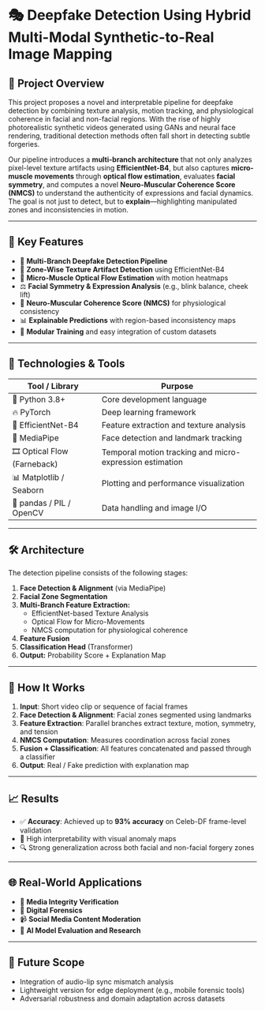 # 🎭 Deepfake Detection Using Hybrid Multi-Modal Synthetic-to-Real Image Mapping

## 📘 Project Overview

This project proposes a novel and interpretable pipeline for deepfake detection by combining texture analysis, motion tracking, and physiological coherence in facial and non-facial regions. With the rise of highly photorealistic synthetic videos generated using GANs and neural face rendering, traditional detection methods often fall short in detecting subtle forgeries.

Our pipeline introduces a **multi-branch architecture** that not only analyzes pixel-level texture artifacts using **EfficientNet-B4**, but also captures **micro-muscle movements** through **optical flow estimation**, evaluates **facial symmetry**, and computes a novel **Neuro-Muscular Coherence Score (NMCS)** to understand the authenticity of expressions and facial dynamics. The goal is not just to detect, but to **explain**—highlighting manipulated zones and inconsistencies in motion.

---

## 🧠 Key Features

- 🧩 **Multi-Branch Deepfake Detection Pipeline**  
- 🎯 **Zone-Wise Texture Artifact Detection** using EfficientNet-B4  
- 🎥 **Micro-Muscle Optical Flow Estimation** with motion heatmaps  
- ⚖️ **Facial Symmetry & Expression Analysis** (e.g., blink balance, cheek lift)  
- 🧠 **Neuro-Muscular Coherence Score (NMCS)** for physiological consistency  
- 📊 **Explainable Predictions** with region-based inconsistency maps  
- 📁 **Modular Training** and easy integration of custom datasets  

---

## 🔧 Technologies & Tools

| Tool / Library              | Purpose                                                   |
|----------------------------|-----------------------------------------------------------|
| 🐍 Python 3.8+              | Core development language                                 |
| 🔥 PyTorch                  | Deep learning framework                                   |
| 🧠 EfficientNet-B4          | Feature extraction and texture analysis                   |
| 🎯 MediaPipe                | Face detection and landmark tracking                      |
| 🎞️ Optical Flow (Farneback) | Temporal motion tracking and micro-expression estimation  |
| 📊 Matplotlib / Seaborn     | Plotting and performance visualization                    |
| 🧪 pandas / PIL / OpenCV    | Data handling and image I/O                               |

---
## 🛠️ Architecture

The detection pipeline consists of the following stages:

1. **Face Detection & Alignment** (via MediaPipe)
2. **Facial Zone Segmentation**
3. **Multi-Branch Feature Extraction:**
   - EfficientNet-based Texture Analysis
   - Optical Flow for Micro-Movements
   - NMCS computation for physiological coherence
4. **Feature Fusion**
5. **Classification Head** (Transformer)
6. **Output:** Probability Score + Explanation Map

---

## 🧪 How It Works

1. **Input**: Short video clip or sequence of facial frames  
2. **Face Detection & Alignment**: Facial zones segmented using landmarks  
3. **Feature Extraction**: Parallel branches extract texture, motion, symmetry, and tension  
4. **NMCS Computation**: Measures coordination across facial zones  
5. **Fusion + Classification**: All features concatenated and passed through a classifier  
6. **Output**: Real / Fake prediction with explanation map  

---

## 📈 Results

- ✅ **Accuracy**: Achieved up to **93% accuracy** on Celeb-DF frame-level validation  
- 🧠 High interpretability with visual anomaly maps  
- 🔍 Strong generalization across both facial and non-facial forgery zones  

---

## 🌐 Real-World Applications

- 📰 **Media Integrity Verification**  
- 👮 **Digital Forensics**  
- 📹 **Social Media Content Moderation**  
- 🧪 **AI Model Evaluation and Research**  

---

## 🚀 Future Scope

- Integration of audio-lip sync mismatch analysis  
- Lightweight version for edge deployment (e.g., mobile forensic tools)  
- Adversarial robustness and domain adaptation across datasets  
